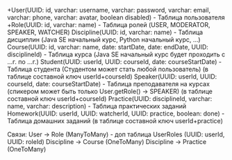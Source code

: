 +User(UUID: id, varchar: username, varchar: password, varchar: email, varchar: phone, varchar: avatar, boolean disabled) - Таблица пользователя
+Role(UUID: id, varchar: name) - Таблица ролей (USER, MODERATOR, SPEAKER, WATCHER)
Discipline(UUID: id, varchar: name) - Таблица дисциплин (Java SE начальный курс, Python начальный курс, ...)
Course(UUID: id, varchar: name, date: startDate, date: endDate, UUID: disciplineId) - Таблица курса (Java SE начальный курс будет проходить с ...г. по ...г.)
Student(UUID: userId, UUID: courseId, date: courseStartDate) -  Таблица студента (Студентом может стать любой пользователь) (в таблице составной ключ userId+courseId)
Speaker(UUID: userId, UUID: courseId, date: courseStartDate) - Таблица преподавателя на курсах (спикером может быть только User.getRole() -> SPEAKER) (в таблице составной ключ userId+courseId)
Practice(UUID: disciplineId, varchar: name, varchar: description) - Таблица практических заданий
Homework(UUID: userId, UUID: watcherId, UUID: practice, boolean: done) - Таблица домашних заданий (в таблице составной ключ userId+practice)

Связи:
User -> Role (ManyToMany) - доп таблица UserRoles (UUID: userId, UUID: roleId)
Discipline -> Course (OneToMany)
Discipline -> Practice (OneToMany)